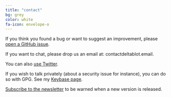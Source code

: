 ```yaml
---
title: "contact"
bg: grey
color: white
fa-icon: envelope-o
---
```


<a href='https://github.com/elabftw/elabftw/issues/new'><i class="fa fa-github fa-2x"></i></a>
If you think you found a bug or want to suggest an improvement, please <a href='https://github.com/elabftw/elabftw/issues/new'>open a GitHub issue</a>.

<i class="fa fa-envelope-o fa-2x"></i>
If you want to chat, please drop us an email at: contact<i class='fa fa-at'></i>deltablot.email.

<a href='https://twitter.com/elabftw'><i class="fa fa-twitter fa-2x"></i></a>
You can also <a href='https://twitter.com/elabftw'>use Twitter</a>.

<a href='https://keybase.io/nicolascarpi'><i class="fa fa-user-secret fa-2x"></i></a>
If you wish to talk privately (about a security issue for instance), you can do so with GPG. See my <a href='https://keybase.io/nicolascarpi'>Keybase page</a>.

<a href='http://eepurl.com/bTjcMj'><i class="fa fa-newspaper-o fa-2x"></i></a>
<a href='http://eepurl.com/bTjcMj'>Subscribe to the newsletter</a> to be warned when a new version is released.

